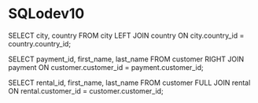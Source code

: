 # SQLodev10

SELECT city, country FROM city
LEFT JOIN country ON city.country_id = country.country_id;

SELECT payment_id, first_name, last_name FROM customer
RIGHT JOIN payment ON customer.customer_id = payment.customer_id;

SELECT rental_id, first_name, last_name FROM customer
FULL JOIN rental ON rental.customer_id = customer.customer_id;
